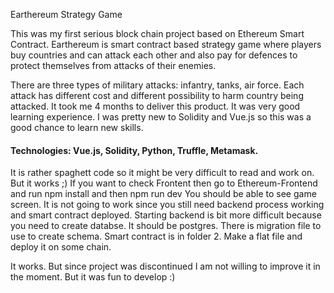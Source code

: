 Earthereum Strategy Game

This was my first serious block chain project based on Ethereum Smart Contract. Earthereum is smart contract based strategy game where players buy countries and can attack each other and also pay for defences to protect themselves from attacks of their enemies.

There are three types of military attacks:  infantry, tanks, air force. Each attack has different cost and different possibility to harm country being attacked. 
It took me 4 months to deliver this product. It was very good learning experience. I was pretty new to Solidity and Vue.js so this was a good chance to learn new skills. 

#### Technologies: Vue.js, Solidity, Python, Truffle, Metamask.

It is rather spaghett code so it might be very difficult to read and work on. But it works ;)
If you want to check Frontent then go to Ethereum-Frontend and run npm install and then npm run dev
You should be able to see game screen. It is not going to work since you still need backend process working and smart contract
deployed. Starting backend is bit more difficult because you need to create databse. It should be postgres. There is migration file
to use to create schema. Smart contract is in folder 2. Make a flat file and deploy it on some chain. 


It works. But since project was discontinued I am not willing to improve it in the moment. 
But it was fun to develop :) 

